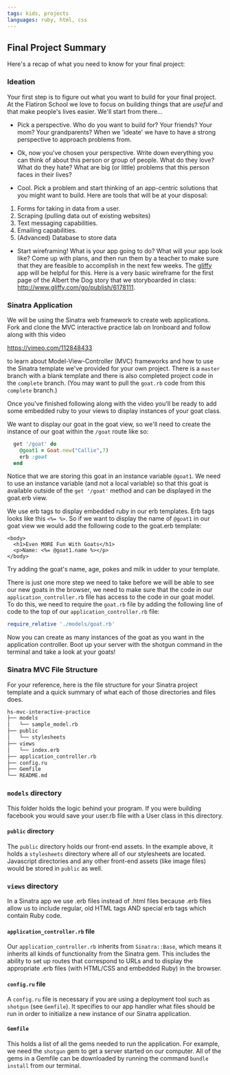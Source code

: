 ```yaml
---
tags: kids, projects
languages: ruby, html, css
---
```


## Final Project Summary

Here's a recap of what you need to know for your final project:

### Ideation
Your first step is to figure out what you want to build for your final project. At the Flatiron School we love to focus on building things that are *useful* and that make people's lives easier. We'll start from there...

+ Pick a perspective. Who do you want to build for? Your friends? Your mom? Your grandparents? When we 'ideate' we have to have a strong perspective to approach problems from.

+ Ok, now you've chosen your perspective. Write down everything you can think of about this person or group of people. What do they love? What do they hate? What are big (or little) problems that this person faces in their lives?

+ Cool. Pick a problem and start thinking of an app-centric solutions that you might want to build. Here are tools that will be at your disposal:

1. Forms for taking in data from a user.
2. Scraping (pulling data out of existing websites)
3. Text messaging capabilities.
4. Emailing capabilities.
5. (Advanced) Database to store data

+ Start wireframing! What is your app going to do? What will your app look like? Come up with plans, and then run them by a teacher to make sure that they are feasible to accomplish in the next few weeks. The [gliffy](www.gliffy.com) app will be helpful for this. Here is a very basic wireframe for the first page of the Albert the Dog story that we storyboarded in class: http://www.gliffy.com/go/publish/6178111. 

### Sinatra Application

We will be using the Sinatra web framework to create web applications. Fork and clone the MVC interactive practice lab on Ironboard and follow along with this video

https://vimeo.com/112848433

to learn about Model-View-Controller (MVC) frameworks and how to use the Sinatra template we've provided for your own project. There is a `master` branch with a blank template and there is also completed project code in the `complete` branch. (You may want to pull the `goat.rb` code from this `complete` branch.)

Once you've finished following along with the video you'll be ready to add some embedded ruby to your views to display instances of your goat class. 

We want to display our goat in the goat view, so we'll need to create the instance of our goat within the `/goat` route like so:

```ruby
  get '/goat' do
    @goat1 = Goat.new("Callie",7)
    erb :goat
  end
```

Notice that we are storing this goat in an instance variable `@goat1`. We need to use an instance variable (and not a local variable) so that this goat is available outside of the `get '/goat'` method and can be displayed in the goat.erb view.

We use erb tags to display embedded ruby in our erb templates. Erb tags looks like this `<%= %>`. So if we want to display the name of `@goat1` in our goat view we would add the following code to the goat.erb template:

```erb
<body>
  <h1>Even MORE Fun With Goats</h1>
  <p>Name: <%= @goat1.name %></p>
</body>
```
Try adding the goat's name, age, pokes and milk in udder to your template.

There is just one more step we need to take before we will be able to see our new goats in the browser, we need to make sure that the code in our `application_controller.rb` file has access to the code in our goat model. To do this, we need to require the `goat.rb` file by adding the following line of code to the top of our `application_controller.rb` file:

```ruby
require_relative './models/goat.rb'
```

Now you can create as many instances of the goat as you want in the application controller. Boot up your server with the shotgun command in the terminal and take a look at your goats!

### Sinatra MVC File Structure 

For your reference, here is the file structure for your Sinatra project template and a quick summary of what each of those directories and files does. 

```bash
hs-mvc-interactive-practice
├── models
│   └── sample_model.rb
├── public
│   └── stylesheets
├── views
│   └── index.erb
├── application_controller.rb
├── config.ru
├── Gemfile
└── README.md
```

### `models` directory

This folder holds the logic behind your program. If you were building facebook you would save your user.rb file with a User class in this directory.

#### `public` directory

The `public` directory holds our front-end assets. In the example above, it holds a `stylesheets` directory where all of our stylesheets are located. Javascript directories and any other front-end assets (like image files) would be stored in `public` as well.

### `views` directory
In a Sinatra app we use .erb files instead of .html files because .erb files allow us to include regular, old HTML tags AND special erb tags which contain Ruby code. 

#### `application_controller.rb` file

Our `application_controller.rb` inherits from `Sinatra::Base`, which means it inherits all kinds of functionality from the Sinatra gem. This includes the ability to set up routes that correspond to URLs and to display the appropriate .erb files (with HTML/CSS and embedded Ruby) in the browser. 

#### `config.ru` file

A `config.ru` file is necessary if you are using a deployment tool such as `shotgun` (see `Gemfile`). It specifies to our app handler what files should be run in order to initialize a new instance of our Sinatra application.

#### `Gemfile`

This holds a list of all the gems needed to run the application. For example, we need the `shotgun` gem to get a server started on our computer. All of the gems in a Gemfile can be downloaded by running the command `bundle install` from our terminal.





